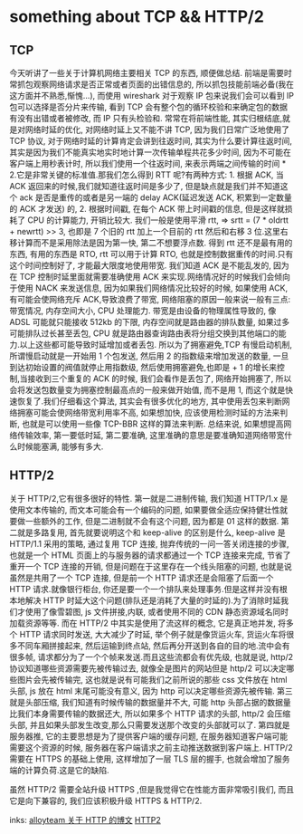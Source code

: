 # something about TCP && HTTP/2

## TCP
今天听讲了一些关于计算机网络主要相关 TCP 的东西, 顺便做总结.
前端是需要时常抓包观察网络请求是否正常或者页面的出错信息的, 所以抓包技能前端必备(我在这方面并不熟悉,惭愧...), 而使用 wireshark 对于观察 IP 包来说我们会可以看到 IP 包可以选择是否分片来传输, 看到 TCP 会有整个包的循环校验和来确定包的数据有没有出错或者被修改, 而 IP 只有头检验和.
常常在将前端性能, 其实归根结底,就是对网络时延的优化, 对网络时延上又不能不讲 TCP, 因为我们日常广泛地使用了 TCP 协议, 对于网络时延的计算肯定会讲到往返时间, 其实为什么要计算往返时间, 其实是因为我们不能真实地实时地计算一次传输单程共花多少时间, 因为不可能在客户端上用秒表计时, 所以我们使用一个往返时间, 来表示两端之间传输的时间 * 2.它是非常关键的标准值.那我们怎么得到 RTT 呢?有两种方式: 1. 根据 ACK, 当 ACK 返回来的时候,我们就知道往返时间是多少了, 但是缺点就是我们并不知道这个 ack 是否是重传的或者是另一端的 delay ACK(延迟发送 ACK, 积累到一定数量的 ACK 才发送) 的, 2. 根据时间戳, 在每个 ACK 带上时间戳的信息, 但是这样就损耗了 CPU 的计算能力, 开销比较大. 我们一般是使用平滑 rtt, => srtt = (7 * oldrtt + newrtt) >> 3, 也即是 7 个旧的 rtt 加上一个目前的 rtt 然后和右移 3 位.这里右移计算而不是采用除法是因为第一快, 第二不想要浮点数.
得到 rtt 还不是最有用的东西, 有用的东西是 RTO, rtt 可以用于计算 RTO, 也就是控制数据重传的时间.只有这个时间控制好了, 才能最大限度地使用带宽.
我们知道 ACK 是不能乱发的, 因为在 TCP 控制时延里面就需要准确使用 ACK 来实现.网络情况好的时候我们会倾向于使用 NACK 来发送信息, 因为如果我们网络情况比较好的时候, 如果使用 ACK,有可能会使网络充斥 ACK,导致浪费了带宽, 网络阻塞的原因一般来说一般有三点: 带宽情况, 内存空间大小, CPU 处理能力. 带宽是由设备的物理属性导致的, 像 ADSL 可能就只能接收 512kb 的下限, 内存空间就是路由器的排队数量, 如果过多可能排队过长甚至丢包, CPU 就是路由器查询路由表将分组交换到其他端口的能力.以上这些都可能导致时延增加或者丢包. 
所以为了拥塞避免,TCP 有慢启动机制, 所谓慢启动就是一开始用 1 个包发送, 然后用 2 的指数级来增加发送的数量, 一旦到达初始设置的阀值就停止用指数级, 然后使用拥塞避免,也即是 + 1 的增长来控制,当接收到三个重复的 ACK 的时候, 我们会看作是丢包了, 网络开始拥塞了, 所以会将发送包数量变为拥塞控制最高点的一般来做开始值, 而不是用 1, 而这个就是快速恢复了.我们仔细看这个算法, 其实会有很多优化的地方, 其中使用丢包来判断网络拥塞可能会使网络带宽利用率不高, 如果想加快, 应该使用检测时延的方法来判断, 也就是可以使用一些像 TCP-BBR 这样的算法来判断.
总结来说, 如果想提高网络传输效率, 第一要低时延, 第二要准确, 这里准确的意思是要准确知道网络带宽什么时候能塞满, 能够有多大.
## HTTP/2
关于 HTTP/2,它有很多很好的特性.
第一就是二进制传输, 我们知道 HTTP/1.x 是使用文本传输的, 而文本可能会有一个编码的问题, 如果要做全适应保持健壮性就要做一些额外的工作, 但是二进制就不会有这个问题, 因为都是 01 这样的数据.
第二就是多路复用, 首先就要说明这个和 keep-alive 的区别是什么, keep-alive 是 HTTP/1.1 采用的策略, 通过复用 TCP 连接, 抛弃传统的一问一答关闭连接的步骤, 也就是一个 HTML 页面上的与服务器的请求都通过一个 TCP 连接来完成, 节省了重开一个 TCP 连接的开销, 但是问题在于这里存在一个线头阻塞的问题, 也就是说虽然是共用了一个 TCP 连接, 但是前一个 HTTP 请求还是会阻塞了后面一个 HTTP 请求.就像银行柜台, 你还是要一个一个排队来处理事务.但是这样并没有根本地解决 HTTP 时延大这个问题(排队还是消耗了大量的时延的).为了消除时延我们才使用了像雪碧图, js 文件拼接,内联, 或者使用不同的 CDN 静态资源域名同时加载资源等等. 而在 HTTP/2 中其实是使用了流这样的概念, 它是真正地并发, 将多个 HTTP 请求同时发送, 大大减少了时延, 举个例子就是像货运火车, 货运火车将很多不同车厢拼接起来, 然后运输到终点站, 然后再分开送到各自的目的地.流中会有很多帧, 请求都分为了一个个帧来发送.而且这些流都会有优先级, 也就是说, http/2 协议知道哪些资源需要先被传输过去, 就像全是图片的网站但是 http/2 可以决定哪些图片会先被传输完, 这也就是说有可能我们之前所说的那些 css 文件放在 html 头部, js 放在 html 末尾可能没有意义, 因为 http 可以决定哪些资源先被传输.
第三就是头部压缩, 我们知道有时候传输的数据量并不大, 可能 http 头部占据的数据量比我们本身需要传输的数据还大, 所以如果多个 HTTP 请求的头部, http/2 会压缩头部, 并且如果头部发生改变,那么只需要发送那个改变的头部就可以了.
第四就是服务器推, 它的主要思想是为了提供客户端的缓存问题, 在服务器知道客户端可能需要这个资源的时候, 服务器在客户端请求之前主动推送数据到客户端上.
HTTP/2 需要在 HTTPS 的基础上使用, 这样增加了一层 TLS 层的握手, 也就会增加了服务端的计算负荷.这是它的缺陷.

虽然 HTTP/2 需要全站升级 HTTPS ,但是我觉得它在性能方面非常吸引我们, 而且它是向下兼容的, 我们应该积极升级 HTTPS & HTTP/2.

inks:
[alloyteam 关于 HTTP 的博文](http://www.alloyteam.com/2016/07/httphttp2-0spdyhttps-reading-this-is-enough/)
[HTTP2](https://ye11ow.gitbooks.io/http2-explained/content/part8.html)